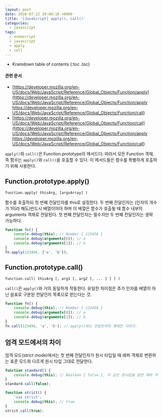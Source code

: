 ```yaml
---
layout: post
date: 2016-07-22 19:00:10 +0900
title: '[JavaScript] apply(), call()'
categories:
  - javascript
tags:
  - ecmascript
  - javascript
  - apply
  - call
---
```


* Kramdown table of contents
{:toc .toc}

#### 관련 문서

- [https://developer.mozilla.org/en-US/docs/Web/JavaScript/Reference/Global_Objects/Function/apply](https://developer.mozilla.org/en-US/docs/Web/JavaScript/Reference/Global_Objects/Function/apply
https://developer.mozilla.org/en-US/docs/Web/JavaScript/Reference/Global_Objects/Function/call)
- [https://developer.mozilla.org/en-US/docs/Web/JavaScript/Reference/Global_Objects/Function/call](https://developer.mozilla.org/en-US/docs/Web/JavaScript/Reference/Global_Objects/Function/apply
https://developer.mozilla.org/en-US/docs/Web/JavaScript/Reference/Global_Objects/Function/call)

`apply()`와 `call()`은 Function.prototype의 메서드다. 따라서 모든 Function 객체, 즉 함수는 `apply()`와 `call()`을 호출할 수 있다. 이 메서드들은 함수를 특별하게 호출하기 위해 사용한다.

## Function.prototype.apply()

```
function.apply( thisArg, [argsArray] )
```

함수를 호출하되 첫 번째 전달인자를 this로 설정한다. 두 번째 전달인자는 (인자의 개수가 1이라 해도)반드시 배열이어야 하며 이 배열은 함수가 호출될 때 함수 내부의 arguments 객체로 전달된다. 첫 번째 전달인자는 필수지만 두 번째 전달인자는 생략 가능하다.

```js
function fn() {
	console.debug(this); // Number { 123456 }
	console.debug(arguments[0]); // a
	console.debug(arguments[1]); // b
}
fn.apply(123456, ['a', 'b']);
```

## Function.prototype.call()

```
function.call( thisArg [, arg1 [, arg2 [, ... ] ] ] )
```

`call()`은 `apply()`와 거의 동일하게 작동한다. 유일한 차이점은 추가 인자를 배열이 아닌 쉼표로 구분된 전달인자 목록으로 받는다는 것.

```js
function fn() {
	console.debug(this); // Number { 123456 }
	console.debug(arguments[0]); // a
	console.debug(arguments[1]); // b
}
fn.call(123456, 'a', 'b'); // apply()와는 전달인자의 형태만 다르다.
```

## 엄격 모드에서의 차이

엄격 모드(strict mode)에서는 첫 번째 전달인자가 원시 타입일 때 래퍼 객체로 변환하는 표준 모드와 다르게 원시 타입 그대로 전달한다.

```js
function standard() {
	console.debug(this); // Boolean { false }, 이 값은 원시값을 감싼 래퍼 객체다.
}
standard.call(false);

function strict() {
	'use strict';
	console.debug(this); // true
}
strict.call(true);
```
